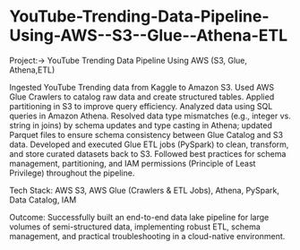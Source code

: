 # YouTube-Trending-Data-Pipeline-Using-AWS--S3--Glue--Athena-ETL
Project:-> YouTube Trending Data Pipeline Using AWS (S3, Glue, Athena,ETL)

Ingested YouTube Trending data from Kaggle to Amazon S3.
Used AWS Glue Crawlers to catalog raw data and create structured tables.
Applied partitioning in S3 to improve query efficiency.
Analyzed data using SQL queries in Amazon Athena.
Resolved data type mismatches (e.g., integer vs. string in joins) by schema updates and type casting in Athena; updated Parquet files to ensure schema consistency between Glue Catalog and S3 data.
Developed and executed Glue ETL jobs (PySpark) to clean, transform, and store curated datasets back to S3.
Followed best practices for schema management, partitioning, and IAM permissions (Principle of Least Privilege) throughout the pipeline.

Tech Stack:
AWS S3, AWS Glue (Crawlers & ETL Jobs), Athena, PySpark, Data Catalog, IAM

Outcome:
Successfully built an end-to-end data lake pipeline for large volumes of semi-structured data, implementing robust ETL, 
schema management, and practical troubleshooting in a cloud-native environment.

